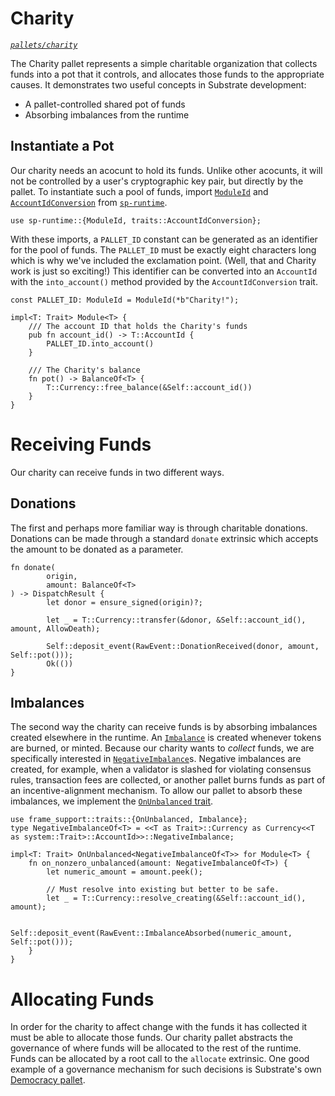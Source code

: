 # Charity
*[`pallets/charity`](https://github.com/substrate-developer-hub/recipes/tree/master/pallets/charity)*

The Charity pallet represents a simple charitable organization that collects funds into a pot that it controls, and allocates those funds to the appropriate causes. It demonstrates two useful concepts in Substrate development:
* A pallet-controlled shared pot of funds
* Absorbing imbalances from the runtime

## Instantiate a Pot

Our charity needs an acocunt to hold its funds. Unlike other acocunts, it will not be controlled by a user's cryptographic key pair, but directly by the pallet. To instantiate such a pool of funds, import [`ModuleId`](https://substrate.dev/rustdocs/master/sp_runtime/struct.ModuleId.html) and [`AccountIdConversion`](https://substrate.dev/rustdocs/master/sp_runtime/traits/trait.AccountIdConversion.html) from [`sp-runtime`](https://substrate.dev/rustdocs/master/sp_runtime/index.html).

```rust, ignore
use sp-runtime::{ModuleId, traits::AccountIdConversion};
```

With these imports, a `PALLET_ID` constant can be generated as an identifier for the pool of funds. The `PALLET_ID` must be exactly eight characters long which is why we've included the exclamation point. (Well, that and Charity work is just so exciting!) This identifier can be converted into an `AccountId` with the `into_account()` method provided by the `AccountIdConversion` trait.

```rust, ignore
const PALLET_ID: ModuleId = ModuleId(*b"Charity!");

impl<T: Trait> Module<T> {
    /// The account ID that holds the Charity's funds
    pub fn account_id() -> T::AccountId {
        PALLET_ID.into_account()
    }

    /// The Charity's balance
    fn pot() -> BalanceOf<T> {
        T::Currency::free_balance(&Self::account_id())
    }
}
```

# Receiving Funds
Our charity can receive funds in two different ways.

## Donations
The first and perhaps more familiar way is through charitable donations. Donations can be made through a standard `donate` extrinsic which accepts the amount to be donated as a parameter.

```rust,ignore
fn donate(
		origin,
		amount: BalanceOf<T>
) -> DispatchResult {
		let donor = ensure_signed(origin)?;

		let _ = T::Currency::transfer(&donor, &Self::account_id(), amount, AllowDeath);

		Self::deposit_event(RawEvent::DonationReceived(donor, amount, Self::pot()));
		Ok(())
}
```

## Imbalances
The second way the charity can receive funds is by absorbing imbalances created elsewhere in the runtime. An [`Imbalance`](https://substrate.dev/rustdocs/master/frame_support/traits/trait.Imbalance.html) is created whenever tokens are burned, or minted. Because our charity wants to _collect_ funds, we are specifically interested in [`NegativeImbalance`](https://substrate.dev/rustdocs/master/pallet_balances/struct.NegativeImbalance.html)s. Negative imbalances are created, for example, when a validator is slashed for violating consensus rules, transaction fees are collected, or another pallet burns funds as part of an incentive-alignment mechanism. To allow our pallet to absorb these imbalances, we implement the [`OnUnbalanced` trait](https://substrate.dev/rustdocs/master/frame_support/traits/trait.OnUnbalanced.html).

```rust,ignore
use frame_support::traits::{OnUnbalanced, Imbalance};
type NegativeImbalanceOf<T> = <<T as Trait>::Currency as Currency<<T as system::Trait>::AccountId>>::NegativeImbalance;

impl<T: Trait> OnUnbalanced<NegativeImbalanceOf<T>> for Module<T> {
	fn on_nonzero_unbalanced(amount: NegativeImbalanceOf<T>) {
		let numeric_amount = amount.peek();

		// Must resolve into existing but better to be safe.
		let _ = T::Currency::resolve_creating(&Self::account_id(), amount);

		Self::deposit_event(RawEvent::ImbalanceAbsorbed(numeric_amount, Self::pot()));
	}
}
```

# Allocating Funds
In order for the charity to affect change with the funds it has collected it must be able to allocate those funds. Our charity pallet abstracts the governance of where funds will be allocated to the rest of the runtime. Funds can be allocated by a root call to the `allocate` extrinsic. One good example of a governance mechanism for such decisions is Substrate's own [Democracy pallet](https://substrate.dev/rustdocs/master/pallet_democracy/index.html).

